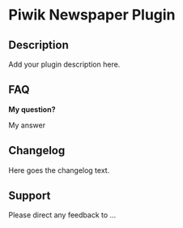 # Piwik Newspaper Plugin

## Description

Add your plugin description here.

## FAQ

__My question?__

My answer

## Changelog

Here goes the changelog text.

## Support

Please direct any feedback to ...
